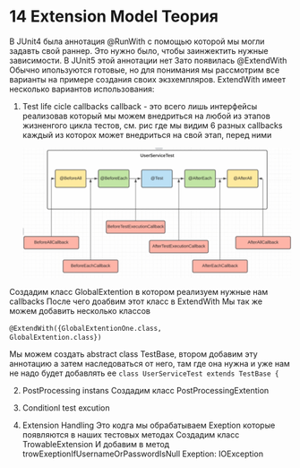 # 14 Extension Model Теория

В JUnit4 была аннотация @RunWith с помощью которой мы могли задавть свой раннер. Это нужно было, 
чтобы заинжектить нужные зависимости.
В JUnit5 этой аннотации нет
Зато появилась @ExtendWith
Обычно ипользуются готовые, но для понимания мы рассмотрим все варианты на примере создания 
своих экзхемпляров.
ExtendWith имеет несколько вариантов использования:
1. Test life cicle callbacks
   callback - это всего лишь интерфейсы реализовав который мы можем внедриться на любой из 
   этапов жизненгого цикла тестов, см. рис где мы видим 6 разных callbacks каждый из которох 
   может внедриться на свой этап, перед ними
   
   ![callbacks.png](src/main/resources/callbacks.png)

Создадим класс GlobalExtention в котором реализуем нужные нам callbacks
После чего доабвим этот класс в ExtendWith
Мы так же можем добавить несколько классов
```
@ExtendWith({GlobalExtentionOne.class,
GlobalExtention.class})
```
Мы можем создать abstract class TestBase, втором добавим эту аннотацию
а затем наследоваться от него, там где она нужна и уже нам не надо будет добавлять ее
```class UserServiceTest extends TestBase {```

2. PostProcessing instans
Создадим класс PostProcessingExtention

3. Conditionl test excution


4. Extension Handling
Это кодга мы обрабатываем Exeption которые появляются в наших тестовых методах
Создадим класс TrowableExtension
И добавим в метод trowExeptionIfUsernameOrPasswordIsNull Exeption: IOException






